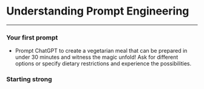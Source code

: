 # Understanding Prompt Engineering
---
### Your first prompt
* Prompt ChatGPT to create a vegetarian meal that can be prepared in under 30 minutes and witness the magic unfold! Ask for different options or specify dietary restrictions and experience the possibilities.


### Starting strong
